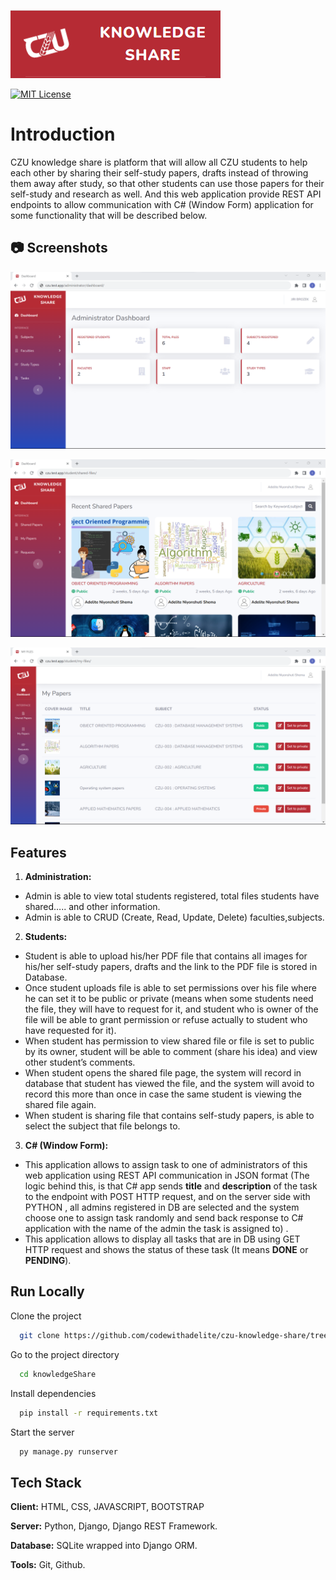 ![Logo](https://raw.githubusercontent.com/codewithadelite/czu-knowledge-share/knowledge-share-app/CZU-KNOWLEDGE-SHARE-PROJECT/knowledgeShare/static/images/czu-k-s-logo.png)

[![MIT License](https://img.shields.io/badge/License-MIT-green.svg)](https://choosealicense.com/licenses/mit/)

# Introduction

CZU knowledge share is platform that will allow all CZU students to help each
other by sharing their self-study papers, drafts instead of throwing them away after
study, so that other students can use those papers for their self-study and research
as well.
And this web application provide REST API endpoints to allow communication with C#
(Window Form) application for some functionality that will be described below.

## 📷 Screenshots

![App Screenshot](https://raw.githubusercontent.com/codewithadelite/czu-knowledge-share/knowledge-share-app/CZU-KNOWLEDGE-SHARE-PROJECT/knowledgeShare/static/images/czu1.png)

![App Screenshot](https://raw.githubusercontent.com/codewithadelite/czu-knowledge-share/knowledge-share-app/CZU-KNOWLEDGE-SHARE-PROJECT/knowledgeShare/static/images/czu2.png)

![App Screenshot](https://raw.githubusercontent.com/codewithadelite/czu-knowledge-share/knowledge-share-app/CZU-KNOWLEDGE-SHARE-PROJECT/knowledgeShare/static/images/czu3.png)

## Features

1. **Administration:**

- Admin is able to view total students registered, total files
  students have shared….. and other information.
- Admin is able to CRUD (Create, Read, Update, Delete) faculties,subjects.

2. **Students:**

- Student is able to upload his/her PDF file that contains all images for his/her self-study papers, drafts and the link to the PDF file is stored in Database.
- Once student uploads file is able to set permissions over his file where he can set it to be public or private (means when some students need the file, they will have to request for it, and student who is owner of the file will be able to grant permission or refuse actually to student who have requested for it).
- When student has permission to view shared file or file is set to public by its owner, student will be able to comment (share his idea) and view other student’s comments.
- When student opens the shared file page, the system will record in database that student has viewed the file, and the system will avoid to record this more than once in case the same student is viewing the shared file again.
- When student is sharing file that contains self-study papers, is able to select the subject that file belongs to.

3. **C# (Window Form):**

- This application allows to assign task to one of administrators of this web application using REST API communication in JSON format (The logic behind this, is that C# app sends **title** and **description** of the task to the endpoint with POST HTTP request, and on the server side with PYTHON , all admins registered in DB are selected and the system choose one to assign task randomly and send back response to C# application with the name of the admin the task is assigned to) .
- This application allows to display all tasks that are in DB using GET HTTP request and shows the status of these task (It means **DONE** or **PENDING**).

## Run Locally

Clone the project

```bash
  git clone https://github.com/codewithadelite/czu-knowledge-share/tree/knowledge-share-app
```

Go to the project directory

```bash
  cd knowledgeShare
```

Install dependencies

```bash
  pip install -r requirements.txt
```

Start the server

```bash
  py manage.py runserver
```

## Tech Stack

**Client:** HTML, CSS, JAVASCRIPT, BOOTSTRAP

**Server:** Python, Django, Django REST Framework.

**Database:** SQLite wrapped into Django ORM.

**Tools:** Git, Github.
